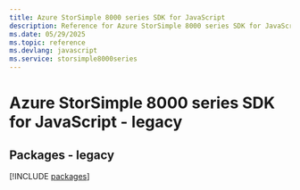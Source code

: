 ```yaml
---
title: Azure StorSimple 8000 series SDK for JavaScript
description: Reference for Azure StorSimple 8000 series SDK for JavaScript
ms.date: 05/29/2025
ms.topic: reference
ms.devlang: javascript
ms.service: storsimple8000series
---
```

# Azure StorSimple 8000 series SDK for JavaScript - legacy
## Packages - legacy
[!INCLUDE [packages](storsimple-8000-series-index.md)]